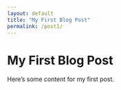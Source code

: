 ```yaml
---
layout: default
title: "My First Blog Post"
permalink: /post1/
---
```


# My First Blog Post

Here’s some content for my first post.

